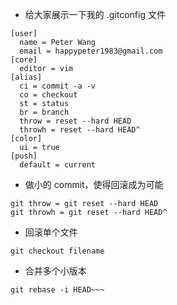 - 给大家展示一下我的 .gitconfig 文件

~~~
[user]
  name = Peter Wang
  email = happypeter1983@gmail.com
[core]
  editor = vim
[alias]
  ci = commit -a -v
  co = checkout
  st = status
  br = branch
  throw = reset --hard HEAD
  throwh = reset --hard HEAD^
[color]
  ui = true
[push]
  default = current
~~~

- 做小的 commit，使得回滚成为可能

~~~
git throw = git reset --hard HEAD
git throwh = git reset --hard HEAD^
~~~

- 回滚单个文件

~~~
git checkout filename
~~~

- 合并多个小版本

~~~
git rebase -i HEAD~~~
~~~